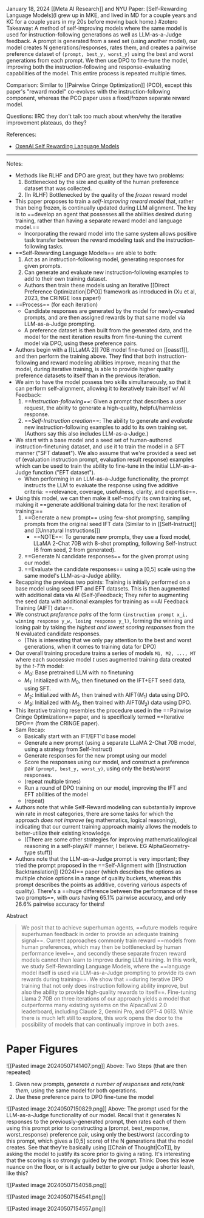 January 18, 2024
[[Meta AI Research]] and NYU
Paper: [Self-Rewarding Language Models](I grew up in MKE, and lived in MD for a couple years and KC for a couple years in my 20s before moving back home.)
#zotero 
Takeaway: A method of self-improving models where the same model is used for instruction-following generations as well as LLM-as-a-Judge feedback. A prompt is generated from a seed set (using another model), our model creates N generations/responses, rates them, and creates a pairwise preference dataset of `(prompt, best_y, worst_y)` using the best and worst generations from each prompt. We then use DPO to fine-tune the model, improving both the instruction-following and response-evaluating capabilities of the model. This entire process is repeated multiple times.

Comparison: Similar to [[Pairwise Cringe Optimization]] (PCO), except this paper's "reward model" co-evolves with the instruction-following component, whereas the PCO paper uses a fixed/frozen separate reward model.

Questions: IIRC they don't talk too much about when/why the iterative improvement plateaus, do they? 

References:
- [OxenAI Self Rewarding Language Models](https://www.youtube.com/watch?v=jQEo5A-Pdls)
----

Notes:
- Methods like RLHF and DPO are great, but they have two problems:
	1. Bottlenecked by the size and quality of the human preference dataset that was collected.
	2. (In RLHF) Bottlenecked by the quality of the *frozen* reward model
- This paper proposes to train a *self-improving reward model* that, rather than being frozen, is continually updated during LLM alignment. The key is to ==develop an agent that possesses all the abilities desired during training, rather than having a separate reward model and language model.==
	- Incorporating the reward model into the same system allows positive task transfer between the reward modeling task and the instruction-following tasks.
- ==Self-Rewarding Language Models== are able to both:
	1. Act as an instruction-following model, generating responses for given prompts.
	2. Can generate and evaluate new instruction-following examples to add to their own training dataset.
	- Authors then train these models using an Iterative [[Direct Preference Optimization|DPO]] framework as introduced in (Xu et al, 2023, the CRINGE loss paper!)
- ==Process== (for each iteration)
	- Candidate responses are generated by the model for newly-created prompts, and are then assigned rewards by that same model via LLM-as-a-Judge prompting.
	- A preference dataset is then built from the generated data, and the model for the next iteration results from fine-tuning the current model via DPO, using these preference pairs.
- Authors begin with a [[LLaMA 2]] 70B model fine-tuned on [[oasst1]], and then perform the training above. They find that both instruction-following and reward modeling abilities improve, meaning that the model, during iterative training, is able to provide higher quality preference datasets to itself than in the previous iteration.
- We aim to have the model possess two skills simultaneously, so that it can perform self-alignment, allowing it to iteratively train itself w/ AI Feedback:
	1. *==Instruction-following==*: Given a prompt that describes a user request, the ability to generate a high-quality, helpful/harmless response.
	2. ==*Self-Instruction creation*==: The ability to generate and *evaluate* new instruction-following examples to add to its own training set.  (Authors say this also includes LLM-as-a-Judge.)
- We start with a base model and a seed set of human-authored instruction-finetuning dataset, and use it to train the model in a SFT manner ("SFT dataset"). We also assume that we're provided a seed set of (evaluation instruction prompt, evaluation result response) examples which can be used to train the ability to fine-tune in the initial LLM-as-a-Judge function ("EFT dataset").
	- When performing in an LLM-as-a-Judge functionality, the prompt instructs the LLM to evaluate the response using five additive criteria: ==relevance, coverage, usefulness, clarity, and expertise==.
- Using this model, we can then make it self-modify its own training set, making it ==generate additional training data for the next iteration of training:==
	1. ==Generate a new prompt== using few-shot prompting, sampling prompts from the original seed IFT data (Similar to in [[Self-Instruct]] and [[Unnatural Instructions]])
		- ==NOTE==: To generate new prompts, they use a fixed model, LLaMA 2-Chat 70B with 8-shot prompting, following Self-Instruct (6 from seed, 2 from generated).
	2. ==Generate N candidate responses== for the given prompt using our model.
	3. ==Evaluate the candidate responses== using a \[0,5\] scale using the same model's LLM-as-a-Judge ability.
- Recapping the previous two points: Training is initially performed on a base model using seed IFT and EFT datasets. This is then augmented with additional data via AI (Self-)Feedback; They refer to augmenting the seed data with additional examples for training as ==AI Feedback Training (AIFT) data==.
- We construct *preference pairs* of the form `(instruction prompt x_i, winning response y_w, losing response y_l)`, forming the winning and losing pair by taking the *highest and lowest scoring responses* from the N evaluated candidate responses.
	- (This is interesting that we only pay attention to the best and worst generations, when it comes to training data for DPO)
- Our overall training procedure trains a series of models `M1, M2, ..., MT` where each successive model *t* uses augmented training data created by the *t-1'th* model:
	- $M_0$: Base pretrained LLM with no finetuning 
	- $M_1$: Initialized with $M_0$, then finetuned on the IFT+EFT seed data, using SFT.
	- $M_2$: Initialized with $M_1$, then trained with AIFT($M_1$) data using DPO.
	- $M_3$: Initialized with $M_2$, then trained with AIFT($M_2$) data using DPO.
- This iterative training resembles the procedure used in the ==Pairwise Cringe Optimization== paper, and is specifically termed ==Iterative DPO== (from the CRINGE paper).
- Sam Recap:
	- Basically start with an IFT/EFT'd base model
	- Generate a new prompt (using a separate LLaMA 2-Chat 70B model, using a strategy from Self-Instruct)
	- Generate responses for the new prompt using our model
	- Score the responses using our model, and construct a preference pair `(prompt, best_y, worst_y)`, using only the best/worst responses.
	- (repeat multiple times)
	- Run a round of DPO training on our model, improving the IFT and EFT abilities of the model
	- (repeat)
- Authors note that while Self-Reward modeling can substantially improve win rate in most categories, there are some tasks for which the approach *does not improve* (eg mathematics, logical reasoning), indicating that our current training approach mainly allows the models to better-utilize their existing knowledge.
	- ((There are some other strategies for improving mathematical/logical reasoning in a self-play/AIF manner, I believe. EG AlphaGeometry-type stuff))
- Authors note that the LLM-as-a-Judge prompt is very important; they tried the prompt proposed in the ==Self-Alignment with [[Instruction Backtranslation]] (2024)== paper (which describes the options as multiple choice options in a range of quality buckets, whereas this prompt describes the points as additive, covering various aspects of quality). There's a ==huge difference between the performance of these two prompts==, with *ours* having 65.1% pairwise accuracy, and only 26.6% pairwise accuracy for theirs!

Abstract
> We posit that to achieve superhuman agents, ==future models require superhuman feedback in order to provide an adequate training signal==. Current approaches commonly train reward ==models from human preferences, which may then be bottlenecked by human performance level==, and secondly these separate frozen reward models cannot then learn to improve during LLM training. In this work, we study Self-Rewarding Language Models, where the ==language model itself is used via LLM-as-a-Judge prompting to provide its own rewards during training==. We show that ==during Iterative DPO training that not only does instruction following ability improve, but also the ability to provide high-quality rewards to itself==. Fine-tuning Llama 2 70B on three iterations of our approach yields a model that outperforms many existing systems on the AlpacaEval 2.0 leaderboard, including Claude 2, Gemini Pro, and GPT-4 0613. While there is much left still to explore, this work opens the door to the possibility of models that can continually improve in both axes.

# Paper Figures
![[Pasted image 20240507141407.png]]
Above: Two Steps (that are then repeated)
1. Given new prompts, *generate a number of responses* and *rate/rank them*, using the same model for both operations.
2. Use these preference pairs to DPO fine-tune the model

![[Pasted image 20240507150829.png]]
Above: The prompt used for the LLM-as-a-Judge functionality of our model. Recall that it generates N responses to the previously-generated prompt, then rates each of them using this prompt prior to constructing a (prompt, best_response, worst_response) preference pair, using only the best/worst (according to this prompt, which gives a \[0,5\] score) of the N generations that the model creates. See that they're basically using [[Chain of Thought|CoT]], by asking the model to justify its score prior to giving a rating. It's interesting that the scoring is so strongly guided by the prompt. Think: Does this leave nuance on the floor, or is it actually better to give our judge a shorter leash, like this?

![[Pasted image 20240507154058.png]]

![[Pasted image 20240507154541.png]]

![[Pasted image 20240507154557.png]]

